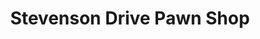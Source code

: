 ---
title: "Stevenson Drive Pawn Shop"
url: /springfield/stevenson-drive-pawn-shop/
shop: Leiher
---